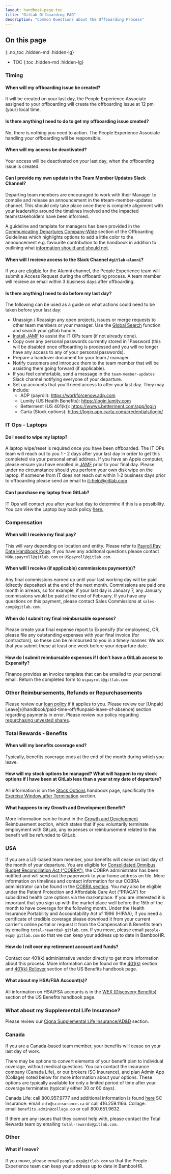 ```yaml
---
layout: handbook-page-toc
title: "GitLab Offboarding FAQ"
description: "Common Questions about the Offboarding Process"
---
```


## On this page
{:.no_toc .hidden-md .hidden-lg}

- TOC
{:toc .hidden-md .hidden-lg}

### Timing

#### When will my offboarding issue be created?

It will be created on your last day, the People Experience Associate assigned to your offboarding will create the offboarding issue at 12 pm (your) local time. 

#### Is there anything I need to do to get my offboarding issue created?

No, there is nothing you need to action. The People Experience Associate handling your offboarding will be responsible. 

#### When will my access be deactivated? 

Your access will be deactivated on your last day, when the offboarding issue is created. 

#### Can I provide my own update in the Team Member Updates Slack Channel?

Departing team members are encouraged to work with their Manager to compile and release an announcement in the #team-member-updates channel.  This should only take place once there is complete alignment with your leadership around the timelines involved and the impacted team/stakeholders have been informed.

A guideline and template for managers has been provided in the [Communicating Departures Company-Wide](https://about.gitlab.com/handbook/people-group/offboarding/#communicating-departures-company-wide) section of the Offboarding Guidelines which highlights options to add a little color to the announcement e.g. favourite contribution to the handbook in addition to outlining what [information should and should not](https://about.gitlab.com/handbook/people-group/offboarding/#what-do-we-share).

#### When will I recieve access to the Slack Channel `#gitlab-alumni`?

If you are [eligible](/handbook/people-group/offboarding/#gitlab-alumni-program) for the Alumni channel, the People Experience team will submit a Access Request during the offboarding process. A team member will recieve an email within 3 business days after offboarding. 

#### Is there anything I need to do before my last day?

The following can be used as a guide on what actions could need to be taken before your last day:

- Unassign / Reassign any open projects, issues or merge requests to other team members or your manager. Use the [Global Search](https://docs.google.com/spreadsheets/d/1kVpBWDgxEp3zLyurE5Q9zpeDrGjWcDB7wb11uBl89ZQ/edit#gid=0) function and search your gitlab handle. 
- [Install JAMF](https://about.gitlab.com/handbook/business-ops/team-member-enablement/onboarding-access-requests/endpoint-management/#installing-jamf) to assist the IT OPs team (if not already done).
- Copy over any personal passwords currently stored in 1Password (this will be disabled once offboarding is processed and you will no longer have any access to any of your personal passwords).
- Prepare a handover document for your team / manager. 
- Notify customers and introduce them to the team member that will be assisting them going forward (if applicable). 
- If you feel comfortable, send a message in the `team-member-updates` Slack channel notifying everyone of your departure. 
- Set up accounts that you'll need access to after your last day. They may include:
  - ADP (payroll): https://workforcenow.adp.com
  - Lumity (US Health Benefits): https://login.lumity.com
  - Betterment (US 401(k)): https://wwws.betterment.com/app/login
  - Carta (Stock options): https://login.app.carta.com/credentials/login/

### IT Ops - Laptops

#### Do I need to wipe my laptop?

A laptop wipe/reset is required once you have been offboarded. The IT OPs team will reach out to you 1 - 2 days after your last day in order to get this completed via your personal email address. If you have an Apple computer, please ensure you have enrolled in [JAMF](https://about.gitlab.com/handbook/business-ops/team-member-enablement/onboarding-access-requests/endpoint-management/#enrolling-in-jamf) prior to your final day. Please under no circumstance should you perform your own disk wipe on the laptop. If someone from IT does not reach out within 1-2 business days prior to offboarding please send an email to it-help@gitlab.com

#### Can I purchase my laptop from GitLab?

IT Ops will contact you after your last day to determine if this is a possibility. You can view the Laptop buy back policy [here.](https://about.gitlab.com/handbook/business-technology/team-member-enablement/onboarding-access-requests/#laptop-buy-back-policy)

### Compensation 

#### When will I receive my final pay?

This will vary depending on location and entity. Please refer to [Payroll Pay Date Handbook Page](https://about.gitlab.com/handbook/finance/payroll/#pay-date). If you have any additonal questions please contact `NONuspayroll@gitlab.com` or `USpayroll@gitlab.com`. 

#### When will I receive (if applicable) commissions payment(s)?

Any final commissions earned up until your last working day will be paid (directly deposited) at the end of the next month. Commissions are paid one month in arrears, so for example, if your last day is January 7, any January commissions would be paid at the end of February. If you have any questions on this payment, please contact Sales Commissions at `sales-comp@gitlab.com`. 

#### When do I submit my final reimbursable expenses?

Please create your final expense report to Expensify (for employees), OR, please file any outstanding expenses with your final invoice (for contractors), so these can be reimbursed to you in a timely manner. We ask that you submit these at least one week before your departure date.

#### How do I submit reimbursable expenses if I don’t have a GitLab access to Expensify?

Finance provides an invoice template that can be emailed to your personal email. Return the completed form to `uspayroll@gitlab.com`

### Other Reimbursements, Refunds or Repurchasements

Please review our [loan policy](/handbook/legal/gitlab-code-of-business-conduct-and-ethics/#loans) if it applies to you. Please review our [Unpaid Leave])(/handbook/paid-time-off/#unpaid-leave-of-absence) section regarding payments in error. Please review our policy regarding [repurchasing unvested shares](/handbook/stock-options/#exercising-your-options).

### Total Rewards - Benefits 

#### When will my benefits coverage end?

Typically, benefits coverage ends at the end of the month during which you leave.

#### How will my stock options be managed? What will happen to my stock options if I have been at GitLab less than a year at my date of departure? 

All information is on the [Stock Options](/handbook/stock-options/) handbook page, specifically the [Exercise Window after Termination](/handbook/stock-options/#exercise-window-after-termination) section.

#### What happens to my Growth and Development Benefit?

More information can be found in the [Growth and Development](/handbook/total-rewards/benefits/general-and-entity-benefits/growth-and-development/#reimbursement) Reimbusement section, which states that if you voluntarily terminate employment with GitLab, any expenses or reimbursement related to this benefit will be refunded to GitLab.

### USA

If you are a US-based team member, your benefits will cease on last day of the month of your departure. You are eligible for [Consolidated Omnibus Budget Reconciliation Act (“COBRA”)](https://www.dol.gov/sites/dolgov/files/ebsa/about-ebsa/our-activities/resource-center/faqs/cobra-continuation-health-coverage-consumer.pdf), the COBRA administrator has been notified and will send out the paperwork to your home address on file. More information on timelines and contact information for our COBRA administrator can be found in the [COBRA section](/handbook/total-rewards/benefits/general-and-entity-benefits/inc-benefits-us/#cobra).  You may also be eligible under the Patient Protection and Affordable Care Act (“PPACA”) for subsidized health care options via the marketplace. If you are interested it is important that you sign up with the market place well before the 15th of the month to have coverage for the following month. Under the Health Insurance Portability and Accountability Act of 1996 (HIPAA), if you need a certificate of credible coverage please download it from your current carrier's online portal or request it from the Compensation & Benefits team by emailing `total-rewards@ gitlab.com`. If you move, please email `people-exp@ gitlab.com` so that we can keep your address up to date in BambooHR.

#### How do I roll over my retirement account and funds?

Contact our 401(k) administrative vendor directly to get more information about this process. More information can be found on the [401(k)](/handbook/total-rewards/benefits/general-and-entity-benefits/inc-benefits-us/#401k-plan) section and [401(k) Rollover](/handbook/total-rewards/benefits/general-and-entity-benefits/inc-benefits-us/#401k-rollover) section of the US Benefits handbook page.

#### What about my HSA/FSA Account(s)?

All information on HSA/FSA accounts is in the [WEX (Discovery Benefits)](/handbook/total-rewards/benefits/general-and-entity-benefits/inc-benefits-us/#wex-discovery-benefits-health-savings-accounts-and-flexible-spending-accounts) section of the US Benefits handbook page.

### What about my Supplemental Life Insurance?

Please review our [Cigna Supplemental Life Insurance/AD&D](/handbook/total-rewards/benefits/general-and-entity-benefits/inc-benefits-us/#cigna-supplemental-life-insuranceadd) section.

### Canada

If you are a Canada-based team member, your benefits will cease on your last day of work.

There may be options to convert elements of your benefit plan to individual coverage, without medical questions. You can contact the insurance company (Canada Life), or our brokers (SC Insurance), and plan Admin App (Collage) noted below for more information about your options. These options are typically available for only a limited period of time after your coverage terminates (typically either 30 or 60 days).

Canada Life: call 800.957.9777 and additional information is found [here](https://www.greatwestlife.com/common/contact/phone-directory.html)
SC Insurance: email `info@scinsurance.ca` or call 416.259.1166.
Collage: email `benefits.admin@collage.c`o or call 800.651.9632.

If there are any issues that they cannot help with, please contact the Total Rewards team by emailing `total-rewards@gitlab.com`.


### Other

#### What if I move?

If you move, please email `people-exp@gitlab.com` so that the People Experience team can keep your address up to date in BambooHR. 


